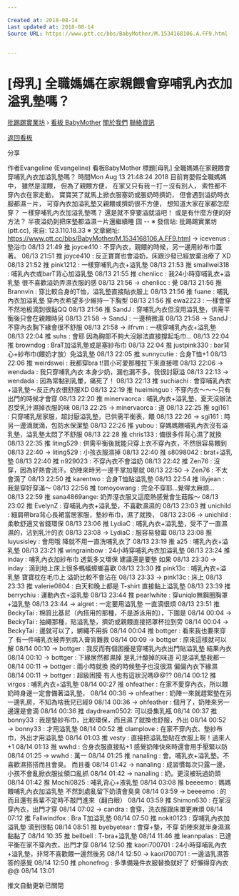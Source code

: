 ```yaml
---

Created at: 2018-08-14
Last updated at: 2018-08-14
Source URL: https://www.ptt.cc/bbs/BabyMother/M.1534168106.A.FF9.html


---
```


# [母乳] 全職媽媽在家親餵會穿哺乳內衣加溢乳墊嗎？


[批踢踢實業坊](https://www.ptt.cc/bbs/) › [看板 BabyMother](https://www.ptt.cc/bbs/BabyMother/index.html) [關於我們](https://www.ptt.cc/about.html) [聯絡資訊](https://www.ptt.cc/contact.html)

[返回看板](https://www.ptt.cc/bbs/BabyMother/index.html)

分享

作者Evangeline (Evangeline)
看板BabyMother
標題\[母乳\] 全職媽媽在家親餵會穿哺乳內衣加溢乳墊嗎？
時間Mon Aug 13 21:48:24 2018
目前育嬰假全職媽媽中， 雖然是混餵， 但為了親餵方便， 在家又只有我ㄧ打ㄧ沒有別人， 索性都不穿內衣在家走動， 寶寶哭了就馬上掀衣服塞奶或脹奶時擠奶， 但會遇到溢奶時衣服都濕ㄧ片， 可穿內衣加溢乳墊又親餵或擠奶很不方便， 想知道大家在家都怎麼穿？ ㄧ樣穿哺乳內衣加溢乳墊嗎？ 還是就不穿要溢就溢吧！ 或是有什麼方便的好方法？ 半夜溢奶到把床墊都溢濕ㄧ片還繼續睡 囧 -- ※ 發信站: 批踢踢實業坊(ptt.cc), 來自: 123.110.18.33 ※ 文章網址: <https://www.ptt.cc/bbs/BabyMother/M.1534168106.A.FF9.html>
→ icevenus : 墊浴巾 08/13 21:49
推 joyce410 : 不穿內衣，親餵的時候，另一邊用紗布巾蓋著。 08/13 21:51
推 joyce410 : 反正寶寶也會溢奶，床跟沙發已經放棄治療了 XD 08/13 21:52
推 pink1212 : 一樣穿哺乳內衣+溢乳墊 08/13 21:53
推 smallwei318 : 哺乳內衣或barT背心加溢乳墊 08/13 21:55
推 chenlicc : 我24小時穿哺乳衣+溢乳墊 很不喜歡溢奶弄濕衣服的感 08/13 21:56
→ chenlicc : 覺 08/13 21:56
推 Brannvin : 穿比較合身的T恤，溢乳墊直接貼衣服上 08/13 21:56
推 fuane : 哺乳內衣加溢乳墊 穿內衣希望多少維持一下胸型 08/13 21:56
推 ewa2223 : 一樣會穿 不然地板滴到很黏QQ 08/13 21:56
推 SandJ : 穿哺乳內衣但沒用溢乳墊，供需平衡後只會在親餵時另 08/13 21:58
→ SandJ : 一邊稍微濕 08/13 21:58
→ SandJ : 不穿內衣胸下緣會很不舒服 08/13 21:58
→ ilfrvm : 一樣穿哺乳內衣+溢乳墊 08/13 22:04
推 suhs : 會耶 因為胸部不夠大沒辦法直接撐起毛巾... 08/13 22:04
推 browndog : BraT加溢乳墊或是塞紗布巾 08/13 22:04
推 justpink330 : bar背心+紗布巾(餵奶才放）免溢乳墊 08/13 22:05
推 sunnycutie : 合身T恤+1 08/13 22:06
推 weirdswei : 我都穿bra t!買小可愛那種拉下來直接喂 08/13 22:06
→ wendada : 我只穿哺乳內衣 本身少奶，漏也漏不多。我很討厭溢 08/13 22:13
→ wendada : 因為常黏到乳暈，痛死了！ 08/13 22:13
推 suchiachi : 會穿哺乳內衣+溢乳墊～反正內衣很舒服XD 08/13 22:19
推 hueiminguo : 不穿內衣～～～只有出門的時候才會穿 08/13 22:20
推 minervaorca : 哺乳內衣+溢乳墊，夏天沒辦法忍受乳汁濕掉衣服的味 08/13 22:25
→ minervaorca : 道 08/13 22:25
推 sgi161 : 只穿哺乳居家服，超討厭溢乳墊，已供需平衡表，餵 08/13 22:26
→ sgi161 : 時另一邊滴就滴，包防水保潔墊 08/13 22:26
推 yubou : 穿媽媽餵哺乳內衣沒有溢乳墊，溢乳墊太悶了不舒服 08/13 22:28
推 chris133 : 備很多件背心濕了就換 08/13 22:35
推 liting529 : 供需平衡後就能只穿上衣不穿內衣，不然很容易餵到 08/13 22:40
→ liting529 : 小孩衣服濕掉 08/13 22:40
推 s8098042 : brat+溢乳墊 08/13 22:40
推 n929023 : 不穿內衣不會溢奶 08/13 22:42
推 Zen76 : 沒穿，因為好熱會流汗。奶陣來時另一邊手掌加壓就 08/13 22:50
→ Zen76 : 不太會滴了 08/13 22:50
推 karentwo : 合身T恤貼溢乳墊 08/13 22:54
推 lilyjean : 我是穿好穿滿～ 08/13 22:56
推 tomoyowang : 完全不穿耶...覺得太麻煩... 08/13 22:59
推 sana4869ange: 奶弄溼衣服又這麼熱感覺會生菇餒～ 08/13 23:02
推 EvelynZ : 穿哺乳內衣+溢乳墊，不喜歡濕濕的 08/13 23:03
推 unichild : 細肩帶bra背心長裙當居家服，墊紗布巾，濕了就換， 08/13 23:06
→ unichild : 柔軟舒適又省錢環保 08/13 23:06
推 LydiaC : 哺乳內衣+溢乳墊，受不了一直濕濕的，沾到乳汁的衣 08/13 23:08
→ LydiaC : 服容易發霉 08/13 23:08
推 luyusisley : 會用哦 降就不用一直洗哺乳衣了 08/13 23:19
推 a25 : 哺乳內衣+溢乳墊 08/13 23:21
推 wingrainbow : 24小時穿哺乳內衣加溢乳墊 08/13 23:24
推 inday : 哺乳內衣加紗布巾 透氣多又環保 建議還是要墊 如果 08/13 23:30
→ inday : 滴到地上床上很多螞蟻蟑螂喜歡 08/13 23:30
推 pink13c : 哺乳內衣+溢乳墊 寶寶枕在毛巾上 溢奶比較不會沾在 08/13 23:33
→ pink13c : 床上 08/13 23:33
推 valerie0804 : 白天和晚上都是 T-shirt 直接黏上溢乳墊 08/13 23:39
推 berrychiu : 運動內衣+溢乳墊 08/13 23:44
推 pearlwhite : 穿uniqlo無鋼圈胸罩+溢乳墊 08/13 23:44
→ aigret : 一定要用溢乳墊 一直滴很煩 08/13 23:51
推 BeckyTai : 棉質比基尼（內搭用的那種，不是游泳用的），下圍是 08/14 00:04
→ BeckyTai : 抽繩那種，貼溢乳墊，擠奶或親餵直接把罩杯拉到旁 08/14 00:04
→ BeckyTai : 邊就可以了，綁繩不用拆 08/14 00:04
推 bottger : 看來我也要來穿了 有一件哺乳衣被弄到病入膏肓難救 08/14 00:09
→ bottger : 原來這樣就可以解 08/14 00:10
→ bottger : 我反而有個困擾是穿哺乳內衣出門貼溢乳墊 結果內衣 08/14 00:10
→ bottger : 下緣居然都濕掉 是乳汁酸掉的味道 可是溢乳墊我都一 08/14 00:11
→ bottger : 兩小時就換 換的時候墊子也沒很濕 偏偏內衣下緣濕 08/14 00:11
→ bottger : 超級困擾 有人也有這狀況嗎@@?? 08/14 00:12
推 virgos : 哺乳內衣+溢乳墊 08/14 00:27
推 ohfeather : 在家不愛穿內衣，所以餵奶時身邊一定會備著溢乳墊， 08/14 00:36
→ ohfeather : 奶陣一來就趕緊墊在另一邊乳房，不知為啥我兒已經9 08/14 00:36
→ ohfeather : 個月了，奶陣來另一邊還是會滴 08/14 00:36
推 daydream0502: 可以掛集乳瓶 08/14 00:37
推 bonny33 : 我是墊紗布巾，比較環保，而且濕了就換也舒服，外出 08/14 00:52
→ bonny33 : 才用溢乳墊 08/14 00:52
推 clamplove : 在家不穿內衣、墊紗布巾，外出才用溢乳墊 08/14 01:03
推 vesty : 直接把溢乳墊貼在衣服上啊！過來人+1 08/14 01:13
推 wwhd : 合身衣服直接貼+1 感覺奶陣快來時還會用手壓緊以防 08/14 01:25
→ wwhd : 萬一 08/14 01:25
推 nanaling : 會。哺乳衣+溢乳墊。不喜歡濕搭搭而且會臭。 而且養 08/14 01:42
→ nanaling : 成習慣每次只露一邊，小孩不會亂掀衣服扯領口亂抓 08/14 01:42
→ nanaling : 奶。更沒被玩過奶頭 08/14 01:42
推 Mochi0825 : 哺乳背心+液乳墊 08/14 03:08
推 beeeemo : 媽媽餵哺乳內衣加溢乳墊 不然到處亂留下奶漬會臭臭 08/14 03:59
→ beeeemo : 的 而且還有長輩不定時不敲門進來（翻白眼） 08/14 03:59
推 Shimon630 : 在家沒穿內衣，出門才穿 08/14 07:02
→ candra : 會穿，洗衣服跟床單更麻煩 08/14 07:12
推 Fallwindfox : Bra T加溢乳墊 08/14 07:50
推 nokit0123 : 穿哺乳內衣加溢乳墊 滴到很黏 08/14 08:51
推 byebyetear : 會穿+墊，不穿 奶陣來就半身濕濕黏黏了 08/14 10:35
推 bellbell : T-bra+溢乳墊 08/14 11:46
推 leannpalas : 已達平衡在家不穿內衣，出門才穿 08/14 12:50
推 kaori700701 : 24小時穿哺乳內衣+溢乳墊，非常不喜歡餵一邊然後另 08/14 12:50
→ kaori700701 : 一邊溢乳濕答答的感覺 08/14 12:50
推 phonefrog : 多準備幾件衣服替換就好了 好懶得穿內衣@@ 08/14 13:01

推文自動更新已關閉

